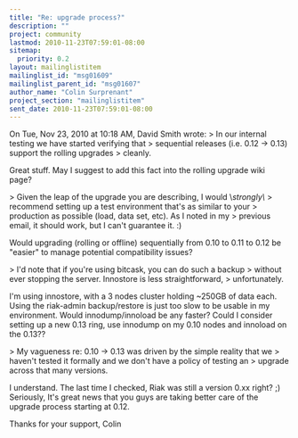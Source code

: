 ```yaml
---
title: "Re: upgrade process?"
description: ""
project: community
lastmod: 2010-11-23T07:59:01-08:00
sitemap:
  priority: 0.2
layout: mailinglistitem
mailinglist_id: "msg01609"
mailinglist_parent_id: "msg01607"
author_name: "Colin Surprenant"
project_section: "mailinglistitem"
sent_date: 2010-11-23T07:59:01-08:00
---
```



On Tue, Nov 23, 2010 at 10:18 AM, David Smith  wrote:
&gt; In our internal testing we have started verifying that
&gt; sequential releases (i.e. 0.12 -&gt; 0.13) support the rolling upgrades
&gt; cleanly.

Great stuff. May I suggest to add this fact into the rolling upgrade wiki page?

&gt; Given the leap of the upgrade you are describing, I would \\_strongly\\_
&gt; recommend setting up a test environment that's as similar to your
&gt; production as possible (load, data set, etc). As I noted in my
&gt; previous email, it should work, but I can't guarantee it. :)

Would upgrading (rolling or offline) sequentially from 0.10 to 0.11 to
0.12 be "easier" to manage potential compatibility issues?

&gt; I'd note that if you're using bitcask, you can do such a backup
&gt; without ever stopping the server. Innostore is less straightforward,
&gt; unfortunately.

I'm using innostore, with a 3 nodes cluster holding ~250GB of data
each. Using the riak-admin backup/restore is just too slow to be
usable in my environment. Would innodump/innoload be any faster? Could
I consider setting up a new 0.13 ring, use innodump on my 0.10 nodes
and innoload on the 0.13??

&gt; My vagueness re: 0.10 -&gt; 0.13 was driven by the simple reality that we
&gt; haven't tested it formally and we don't have a policy of testing an
&gt; upgrade across that many versions.

I understand. The last time I checked, Riak was still a version 0.xx
right? ;) Seriously, It's great news that you guys are taking better
care of the upgrade process starting at 0.12.

Thanks for your support,
Colin

